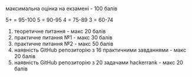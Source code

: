 максимальна оцінка на екзамені - 100 балів

5+ = 95-100
5 = 90-95
4 = 75-89
3 = 60-74

1. теоретичне питання - макс 20 балів
2. практичне питання №1 - макс 30 балів
3. практичне питання №2 - макс 50 балів
4. наявність GitHub репозиторію з 16 практичними завданнями - макс 20 балів
5. наявність GitHub репозиторію з 20 задачами hackerrank - макс 20 балів